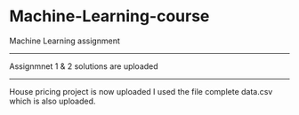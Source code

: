# Machine-Learning-course
Machine Learning assignment
_____________________________



Assignmnet 1 & 2 solutions are uploaded
_________________________________________
House pricing project is now uploaded 
I used the file complete data.csv which is also uploaded.
